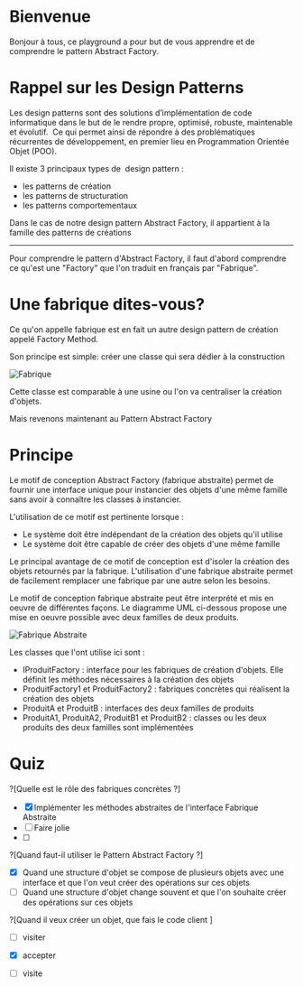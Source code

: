 # Bienvenue

Bonjour à tous, ce playground a pour but de vous apprendre et de comprendre le pattern Abstract Factory.

# Rappel sur les Design Patterns

Les design patterns sont des solutions d’implémentation de code informatique dans le but de le rendre propre, optimisé, robuste, maintenable et évolutif.  Ce qui permet ainsi de répondre à des problématiques récurrentes de développement, en premier lieu en Programmation Orientée Objet (POO). 

Il existe 3 principaux types de  design pattern :
- les patterns de création
- les patterns de structuration
- les patterns comportementaux 

Dans le cas de notre design pattern Abstract Factory, il appartient à la famille des patterns de créations

---

Pour comprendre le pattern d'Abstract Factory, il faut d'abord comprendre ce qu'est une "Factory" que l'on traduit en français par "Fabrique".

# Une fabrique dites-vous?

Ce qu'on appelle fabrique est en fait un autre design pattern de création appelé Factory Method.

Son principe est simple: créer une classe qui sera dédier à la construction 

![Fabrique](https://img4.hostingpics.net/pics/275278Designpatternfabrique.png)

Cette classe est comparable à une usine ou l'on va centraliser la création d'objets.

Mais revenons maintenant au Pattern Abstract Factory

# Principe

Le motif de conception Abstract Factory (fabrique abstraite) permet de fournir une interface unique pour instancier des objets d'une même famille sans avoir à connaître les classes à instancier.

L'utilisation de ce motif est pertinente lorsque :

- Le système doit être indépendant de la création des objets qu'il utilise
- Le système doit être capable de créer des objets d'une même famille

Le principal avantage de ce motif de conception est d'isoler la création des objets retournés par la fabrique. L'utilisation d'une fabrique abstraite permet de facilement remplacer une fabrique par une autre selon les besoins.

Le motif de conception fabrique abstraite peut être interprété et mis en oeuvre de différentes façons. Le diagramme UML ci-dessous propose une mise en oeuvre possible avec deux familles de deux produits.

![Fabrique Abstraite](https://img4.hostingpics.net/pics/712545dp006.png)

Les classes que l'ont utilise ici sont :

 - IProduitFactory : interface pour les fabriques de création d'objets. Elle définit les méthodes nécessaires à la création des objets
 - ProduitFactory1 et ProduitFactory2 : fabriques concrètes qui réalisent la création des objets
 - ProduitA et ProduitB : interfaces des deux familles de produits 
 - ProduitA1, ProduitA2, ProduitB1 et ProduitB2 : classes ou les deux produits des deux familles sont implémentées


# Quiz

?[Quelle est le rôle des fabriques concrètes ?]
-[X] Implémenter les méthodes abstraites de l'interface Fabrique Abstraite
-[ ] Faire jolie
-[ ] 

?[Quand faut-il utiliser le Pattern Abstract Factory ?]
-[X] Quand une structure d'objet se compose de plusieurs objets avec une interface et que l'on veut créer des opérations sur ces objets
-[ ] Quand une structure d'objet change souvent et que l'on souhaite créer des opérations sur ces objets

?[Quand il veux créer un objet, que fais le code client ]
-[ ] visiter
-[X] accepter
-[ ] visite

